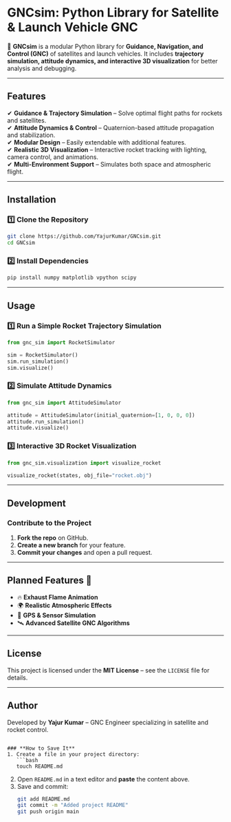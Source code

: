 # **GNCsim: Python Library for Satellite & Launch Vehicle GNC**  

🚀 **GNCsim** is a modular Python library for **Guidance, Navigation, and Control (GNC)** of satellites and launch vehicles. It includes **trajectory simulation, attitude dynamics, and interactive 3D visualization** for better analysis and debugging.  

---

## **Features**  
✔ **Guidance & Trajectory Simulation** – Solve optimal flight paths for rockets and satellites.  
✔ **Attitude Dynamics & Control** – Quaternion-based attitude propagation and stabilization.  
✔ **Modular Design** – Easily extendable with additional features.  
✔ **Realistic 3D Visualization** – Interactive rocket tracking with lighting, camera control, and animations.  
✔ **Multi-Environment Support** – Simulates both space and atmospheric flight.  

---

## **Installation**  
### **1️⃣ Clone the Repository**  
```bash
git clone https://github.com/YajurKumar/GNCsim.git
cd GNCsim
```

### **2️⃣ Install Dependencies**  
```bash
pip install numpy matplotlib vpython scipy
```

---

## **Usage**  
### **1️⃣ Run a Simple Rocket Trajectory Simulation**  
```python
from gnc_sim import RocketSimulator

sim = RocketSimulator()
sim.run_simulation()
sim.visualize()
```

### **2️⃣ Simulate Attitude Dynamics**  
```python
from gnc_sim import AttitudeSimulator

attitude = AttitudeSimulator(initial_quaternion=[1, 0, 0, 0])
attitude.run_simulation()
attitude.visualize()
```

### **3️⃣ Interactive 3D Rocket Visualization**  
```python
from gnc_sim.visualization import visualize_rocket

visualize_rocket(states, obj_file="rocket.obj")
```

---

## **Development**  
### **Contribute to the Project**  
1. **Fork the repo** on GitHub.  
2. **Create a new branch** for your feature.  
3. **Commit your changes** and open a pull request.  

---

## **Planned Features 🚀**  
- 🔥 **Exhaust Flame Animation**  
- 🌍 **Realistic Atmospheric Effects**  
- 📡 **GPS & Sensor Simulation**  
- 🛰️ **Advanced Satellite GNC Algorithms**  

---

## **License**  
This project is licensed under the **MIT License** – see the `LICENSE` file for details.  

---

## **Author**  
Developed by **Yajur Kumar** – GNC Engineer specializing in satellite and rocket control.  
```

### **How to Save It**  
1. Create a file in your project directory:  
   ```bash
   touch README.md
   ```
2. Open `README.md` in a text editor and **paste** the content above.  
3. Save and commit:  
   ```bash
   git add README.md
   git commit -m "Added project README"
   git push origin main
   ```
